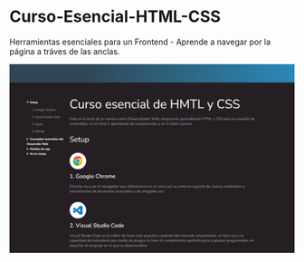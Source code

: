 # Curso-Esencial-HTML-CSS
Herramientas esenciales para un Frontend - Aprende a navegar por la página a tráves de las anclas.

![Imagen Curso Esencial HTML y CSS](https://github.com/NataliaHilarion/Curso-Esencial-HTML-CSS/blob/main/cursoesencial.png)
